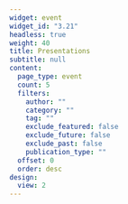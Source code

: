 ```yaml
---
widget: event
widget_id: "3.21"
headless: true
weight: 40
title: Presentations
subtitle: null
content:
  page_type: event
  count: 5
  filters:
    author: ""
    category: ""
    tag: ""
    exclude_featured: false
    exclude_future: false
    exclude_past: false
    publication_type: ""
  offset: 0
  order: desc
design:
  view: 2
---
```

